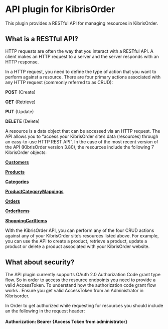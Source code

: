 # API plugin for KibrisOrder

This plugin provides a RESTful API for managing resources in KibrisOrder.

## What is a RESTful API?


HTTP requests are often the way that you interact with a RESTful API.
A client makes an HTTP request to a server and the server responds with an HTTP response.

In a HTTP request, you need to define the type of action that you want to perform against a resource. There are four primary actions associated with any HTTP request (commonly referred to as CRUD):

**POST** (Create)

**GET** (Retrieve)

**PUT** (Update)

**DELETE** (Delete)

A resource is a data object that can be accessed via an HTTP request. The API allows you to “access your KibrisOrder site’s data (resources) through an easy-to-use HTTP REST API”. In the case of the most recent version of the API (KibrisOrder version 3.80), the resources include the following 7 KibrisOrder objects:

[**Customers**](Customers.md)

[**Products**](Products.md)

[**Categories**](Categories.md)

[**ProductCategoryMappings**](ProductCategoryMappings.md)

[**Orders**](Orders.md)

[**OrderItems**](OrderItems.md)

[**ShoppingCartItems**](ShoppingCartItems.md)

With the KibrisOrder API, you can perform any of the four CRUD actions against any of your KibrisOrder site’s resources listed above. For example, you can use the API to create a product, retrieve a product, update a product or delete a product associated with your KibrisOrder website.

## What about security?

The API plugin currently supports OAuth 2.0 Authorization Code grant type flow. So in order to access the resource endpoints you need to provide a valid AccessToken. To understand how the authorization code grant flow works . Ensure you get valid AccessToken from an Administrator in Kibrisorder.

In Order to get authorized while requesting for resources you should include an the following in the request header: 
<br>
<br>
<strong>Authorization: Bearer {Access Token from administrator}</strong>